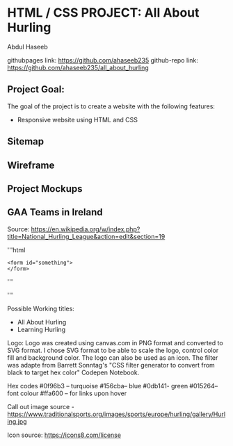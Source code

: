 # HTML / CSS PROJECT: All About Hurling
Abdul Haseeb

githubpages link: https://github.com/ahaseeb235
github-repo link: https://github.com/ahaseeb235/all_about_hurling


## Project Goal:
The goal of the project is to create a website with the following features: 
* Responsive website using HTML and CSS

## Sitemap


## Wireframe

## Project Mockups

## GAA Teams in Ireland 
Source: https://en.wikipedia.org/w/index.php?title=National_Hurling_League&action=edit&section=19


'''html

    <form id="something">
    </form>

'''
    


'''

Possible Working titles:
-	All About Hurling
-	Learning Hurling


Logo:
Logo was created using canvas.com in PNG format and converted to SVG format. I chose SVG format to be able to scale the logo, control color fill and background color. The logo can also be used as an icon. The filter was adapte from Barrett Sonntag's "CSS filter generator to convert from black to target hex color" Codepen Notebook. 


Hex codes
#0f96b3 – turquoise 
#156cba– blue
#0db141- green
#015264– font colour
#ffa600 – for links upon hover


Call out image source - https://www.traditionalsports.org/images/sports/europe/hurling/gallery/Hurling.jpg

Icon source: https://icons8.com/license

